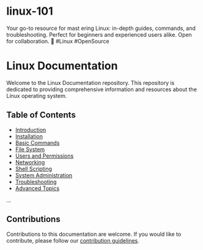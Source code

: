 # linux-101
Your go-to resource for mast
ering Linux: in-depth guides, commands, and troubleshooting. Perfect for beginners and experienced users alike. Open for collaboration. 🐧 #Linux #OpenSource

# Linux Documentation

Welcome to the Linux Documentation repository. This repository is dedicated to providing comprehensive information and resources about the Linux operating system.

## Table of Contents

- [Introduction](#introduction)
- [Installation](#installation)
- [Basic Commands](#basic-commands)
- [File System](#file-system)
- [Users and Permissions](#users-and-permissions)
- [Networking](#networking)
- [Shell Scripting](#shell-scripting)
- [System Administration](#system-administration)
- [Troubleshooting](#troubleshooting)
- [Advanced Topics](#advanced-topics)

...

## Contributions

Contributions to this documentation are welcome. If you would like to contribute, please follow our [contribution guidelines](CONTRIBUTING.md).
